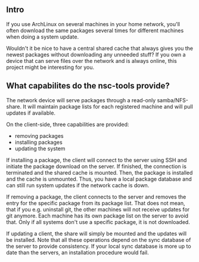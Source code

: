 ## Intro
If you use ArchLinux on several machines in your home network,
you'll often download the same packages several times for different machines
when doing a system update.

Wouldn't it be nice to have a central shared cache that always gives
you the newest packages without downloading any unneeded stuff?
If you own a device that can serve files over the network and is always
online, this project might be interesting for you.

## What capabilites do the nsc-tools provide?
The network device will serve packages through a read-only samba/NFS-share.
It will maintain package lists for each registered machine and will pull
updates if available.

On the client-side, three capabilities are provided:
* removing packages
* installing packages
* updating the system

If installing a package, the client will connect to the server using SSH
and initiate the package download on the server. If finished, the connection
is terminated and the shared cache is mounted. Then, the package is installed and
the cache is unmounted. Thus, you have a local package database and can still run
system updates if the network cache is down.

If removing a package, the client connects to the server and
removes the entry for the specific package from its package list.
That does not mean, that if you e.g. uninstall git, the other machines will not 
receive updates for git anymore. Each machine has its own package list on the server
to avoid that. Only if all systems don't use a specific package, it is not downloaded.

If updating a client, the share will simply be mounted and the updates will be installed.
Note that all these operations depend on the sync database of the server to provide
consistency. If your local sync database is more up to date than the servers,
an installation procedure would fail.
